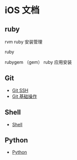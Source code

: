 # iOS 文档

## ruby
rvm  ruby 安装管理

ruby

rubygem （gem） ruby 应用安装

## Git

- [Git SSH](./Git/GitSSH.md)
- [Git 基础操作](https://blog.csdn.net/feather_wch/article/details/78657362#1-%E5%9F%BA%E6%9C%AC%E6%93%8D%E4%BD%9C)

## Shell

- [Shell](./Shell/Shell.md)

## Python

- [Python](./Python/Python.md)



